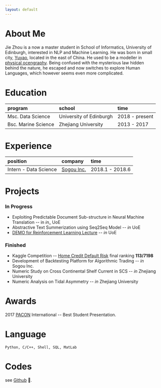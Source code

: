 ```yaml
---
layout: default
---
```


# About Me
Jie Zhou is a now a master student in School of Informatics, University of Edinburgh, interested in NLP and Machine Learning. He was born in small city, [Yuyao](https://en.wikipedia.org/wiki/Yuyao), located in the east of China. He used to be a modeller in [physical ocengraphy](https://en.wikipedia.org/wiki/Physical_oceanography). Being confused with the mysterious law hidden behind the nature, he escaped and now switches to explore Human Languages, which however seems even more complicated.

# Education

| program           | school                 | time        |
|:------------------|:-----------------------|:------------|
|Msc. Data Science  | University of Edinburgh| 2018 - present|
|Bsc. Marine Science| Zhejiang University    | 2013 - 2017   |

# Experience

|     position         |   company         |    time      |
|:---------------------|:------------------|:-------------|
|Intern - Data Science  | [Sogou Inc.](https://en.wikipedia.org/wiki/Sogou)| 2018.1 - 2018.6|

# Projects
### In Progress
* Exploiting Predictable Document Sub-structure in Neural Machine Translation -- in _in__ UoE
* Abstractive Text Summerization using Seq2Seq Model -- _in_ UoE
* [DEMO for Reinforcement Learning Lecture](https://github.com/JZ95/RLPractical) -- _in_ UoE

### Finished
* Kaggle Competition -- [Home Credit Default Risk](https://www.kaggle.com/c/home-credit-default-risk) final ranking **113/7198**
* Development of Backtesting Platform for Algorithmic Trading -- _in_ Sogou Inc.
* Numeric Study on Cross Continental Shelf Current in SCS  -- _in_ Zhejiang University
* Numeric Analysis on Tidal Asymmetry -- _in_ Zhejiang University

# Awards
2017 [PACON](http://blog.hawaii.edu/pacon/about/organization/) International -- Best Student Presentation.

# Language
```
Python, C/C++, Shell, SQL, MatLab
```

# Codes
see [Github](https://github.com/JZ95) 🍺.
